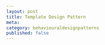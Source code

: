 ```yaml
---
layout: post
title: Template Design Pattern
meta: 
category: behaviouraldesignpatterns
published: false
---
```

